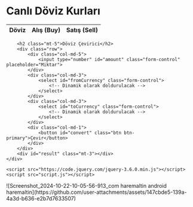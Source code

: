 <!DOCTYPE html>
<html lang="en">
<head>
    <meta charset="UTF-8">
    <meta name="viewport" content="width=device-width, initial-scale=1.0">
    <title>Döviz Bürosu</title>
    <link rel="stylesheet" href="https://cdn.jsdelivr.net/npm/bootstrap@5.3.0/dist/css/bootstrap.min.css">
</head>
<body>
    <div class="container mt-5">
        <h1 class="text-center">Canlı Döviz Kurları</h1>
        <table class="table table-bordered mt-3" id="currencyTable">
            <thead>
                <tr>
                    <th>Döviz</th>
                    <th>Alış (Buy)</th>
                    <th>Satış (Sell)</th>
                </tr>
            </thead>
            <tbody>
                <!-- Dinamik olarak doldurulacak -->
            </tbody>
        </table>

        <h2 class="mt-5">Döviz Çevirici</h2>
        <div class="row">
            <div class="col-md-5">
                <input type="number" id="amount" class="form-control" placeholder="Miktar">
            </div>
            <div class="col-md-3">
                <select id="fromCurrency" class="form-control">
                    <!-- Dinamik olarak doldurulacak -->
                </select>
            </div>
            <div class="col-md-3">
                <select id="toCurrency" class="form-control">
                    <!-- Dinamik olarak doldurulacak -->
                </select>
            </div>
            <div class="col-md-1">
                <button id="convert" class="btn btn-primary">Çevir</button>
            </div>
        </div>
        <div id="result" class="mt-3"></div>
    </div>

    <script src="https://code.jquery.com/jquery-3.6.0.min.js"></script>
    <script src="script.js"></script>
</body>
</html>
![Screenshot_2024-10-22-10-05-56-913_com haremaltin android haremaltin](https://github.com/user-attachments/assets/147cbde5-139a-4a3d-b636-e2b7d7633507)

